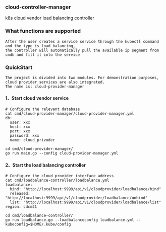 ### cloud-controller-manager
k8s cloud vendor load balancing controller

### What functions are supported
```text
After the user creates a service service through the kubectl command and the type is load balancing, 
the controller will automatically pull the available ip segment from cmdb and fill it into the service
```
### QuickStart
```text
The project is divided into two modules. For demonstration purposes, cloud provider services are also integrated. 
The name is: cloud-provider-manager
```
#### 1、Start cloud vendor service
```shell
# Configure the relevant database
cat cmd/cloud-provider-manager/cloud-provider-manager.yml
db:
  user: xxx
  host: xxx
  port: xxx
  password: xxx
  name: cloud_privoder
```
```shell
cd cmd/cloud-provider-manager/ 
go run main.go --config cloud-provider-manager.yml
```

#### 2、Start the load balancing controller
```shell
# Configure the cloud provider interface address
cat cmd/loadbalance-controller/loadbalance.yml
loadbalance:
  bind: "http://localhost:9999/api/v1/cloudprovider/loadbalance/bind"
  released: "http://localhost:9999/api/v1/cloudprovider/loadbalance/unbind"
  list: "http://localhost:9999/api/v1/cloudprovider/loadbalance/list"
region: cdcm21
```
```shell
cd cmd/loadbalance-controller/
go run loadbalance.go --loadbalanceconfig loadbalance.yml --kubeconfig=$HOME/.kube/config
```
